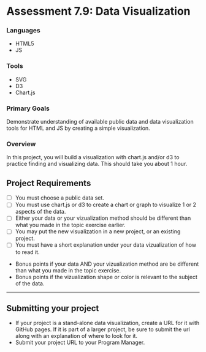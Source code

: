 # Assessment 7.9: Data Visualization

### Languages

- HTML5
- JS

### Tools

- SVG
- D3
- Chart.js

### Primary Goals

Demonstrate understanding of available public data and data visualization tools for HTML and JS by creating a simple visualization.

### Overview

In this project, you will build a visualization with chart.js and/or d3 to practice finding and visualizing data. This should take you about 1 hour.

## Project Requirements

- [ ] You must choose a public data set.
- [ ] You must use chart.js or d3 to create a chart or graph to visualize 1 or 2 aspects of the data.
- [ ] Either your data or your vizualization method should be different than what you made in the topic exercise earlier.
- [ ] You may put the new visualization in a new project, or an existing project.
- [ ] You must have a short explanation under your data vizualization of how to read it.
- Bonus points if your data AND your vizualization method are be different than what you made in the topic exercise.
- Bonus points if the vizualization shape or color is relevant to the subject of the data.

---

## Submitting your project

- If your project is a stand-alone data visualization, create a URL for it with GitHub pages. If it is part of a larger project, be sure to submit the url along with an explanation of where to look for it.
- Submit your project URL to your Program Manager.
